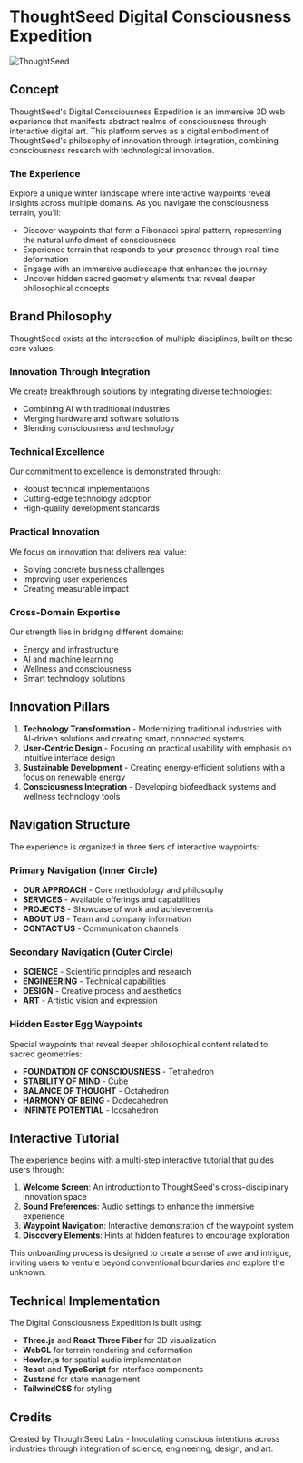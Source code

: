 # ThoughtSeed Digital Consciousness Expedition

![ThoughtSeed](public/images/logo-dark-nobg.png)

## Concept

ThoughtSeed's Digital Consciousness Expedition is an immersive 3D web experience that manifests abstract realms of consciousness through interactive digital art. This platform serves as a digital embodiment of ThoughtSeed's philosophy of innovation through integration, combining consciousness research with technological innovation.

### The Experience

Explore a unique winter landscape where interactive waypoints reveal insights across multiple domains. As you navigate the consciousness terrain, you'll:

- Discover waypoints that form a Fibonacci spiral pattern, representing the natural unfoldment of consciousness
- Experience terrain that responds to your presence through real-time deformation
- Engage with an immersive audioscape that enhances the journey
- Uncover hidden sacred geometry elements that reveal deeper philosophical concepts

## Brand Philosophy

ThoughtSeed exists at the intersection of multiple disciplines, built on these core values:

### Innovation Through Integration
We create breakthrough solutions by integrating diverse technologies:
- Combining AI with traditional industries
- Merging hardware and software solutions
- Blending consciousness and technology

### Technical Excellence
Our commitment to excellence is demonstrated through:
- Robust technical implementations
- Cutting-edge technology adoption
- High-quality development standards

### Practical Innovation
We focus on innovation that delivers real value:
- Solving concrete business challenges
- Improving user experiences
- Creating measurable impact

### Cross-Domain Expertise
Our strength lies in bridging different domains:
- Energy and infrastructure
- AI and machine learning
- Wellness and consciousness
- Smart technology solutions

## Innovation Pillars

1. **Technology Transformation** - Modernizing traditional industries with AI-driven solutions and creating smart, connected systems
2. **User-Centric Design** - Focusing on practical usability with emphasis on intuitive interface design
3. **Sustainable Development** - Creating energy-efficient solutions with a focus on renewable energy
4. **Consciousness Integration** - Developing biofeedback systems and wellness technology tools

## Navigation Structure

The experience is organized in three tiers of interactive waypoints:

### Primary Navigation (Inner Circle)
- **OUR APPROACH** - Core methodology and philosophy
- **SERVICES** - Available offerings and capabilities
- **PROJECTS** - Showcase of work and achievements
- **ABOUT US** - Team and company information
- **CONTACT US** - Communication channels

### Secondary Navigation (Outer Circle)
- **SCIENCE** - Scientific principles and research
- **ENGINEERING** - Technical capabilities
- **DESIGN** - Creative process and aesthetics
- **ART** - Artistic vision and expression

### Hidden Easter Egg Waypoints
Special waypoints that reveal deeper philosophical content related to sacred geometries:
- **FOUNDATION OF CONSCIOUSNESS** - Tetrahedron
- **STABILITY OF MIND** - Cube
- **BALANCE OF THOUGHT** - Octahedron
- **HARMONY OF BEING** - Dodecahedron
- **INFINITE POTENTIAL** - Icosahedron

## Interactive Tutorial

The experience begins with a multi-step interactive tutorial that guides users through:

1. **Welcome Screen**: An introduction to ThoughtSeed's cross-disciplinary innovation space
2. **Sound Preferences**: Audio settings to enhance the immersive experience
3. **Waypoint Navigation**: Interactive demonstration of the waypoint system
4. **Discovery Elements**: Hints at hidden features to encourage exploration

This onboarding process is designed to create a sense of awe and intrigue, inviting users to venture beyond conventional boundaries and explore the unknown.

## Technical Implementation

The Digital Consciousness Expedition is built using:

- **Three.js** and **React Three Fiber** for 3D visualization
- **WebGL** for terrain rendering and deformation
- **Howler.js** for spatial audio implementation
- **React** and **TypeScript** for interface components
- **Zustand** for state management
- **TailwindCSS** for styling

## Credits

Created by ThoughtSeed Labs - Inoculating conscious intentions across industries through integration of science, engineering, design, and art.
